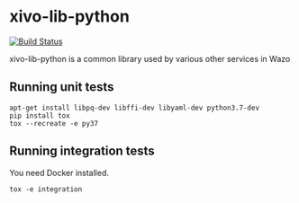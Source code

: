 xivo-lib-python
=========
[![Build Status](https://jenkins.wazo.community/buildStatus/icon?job=xivo-lib-python)](https://jenkins.wazo.community/job/xivo-lib-python)

xivo-lib-python is a common library used by various other services in Wazo


Running unit tests
------------------

```
apt-get install libpq-dev libffi-dev libyaml-dev python3.7-dev
pip install tox
tox --recreate -e py37
```


Running integration tests
-------------------------

You need Docker installed.

```
tox -e integration
```
